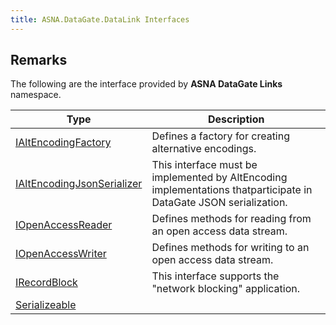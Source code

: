 ```yaml
---
title: ASNA.DataGate.DataLink Interfaces
---
```


## Remarks

The following are the interface provided by **ASNA DataGate Links** namespace.


| Type | Description |
| --- | --- |
| [IAltEncodingFactory](/reference/datagate/data-gate-data-link/i-alt-encoding-factory.html) | Defines a factory for creating alternative encodings. |
| [IAltEncodingJsonSerializer](/reference/datagate/data-gate-data-link/i-alt-encoding-json-serializer.html) | This interface must be implemented by AltEncoding implementations thatparticipate in DataGate JSON serialization. |
| [IOpenAccessReader](/reference/datagate/data-gate-data-link/i-open-access-reader.html) | Defines methods for reading from an open access data stream. |
| [IOpenAccessWriter](/reference/datagate/data-gate-data-link/i-open-access-writer.html) | Defines methods for writing to an open access data stream. |
| [IRecordBlock](/reference/datagate/data-gate-data-link/i-record-block.html) | This interface supports the "network blocking" application. |
| [Serializeable](/reference/datagate/data-gate-data-link/serializeable.html) |  |
